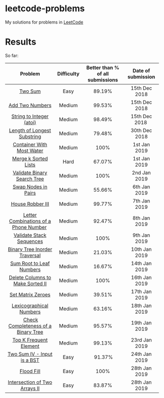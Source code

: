 # leetcode-problems

My solutions for problems in [LeetCode](https://leetcode.com/problemset/all/)

# Results

So far:

| Problem | Difficulty | Better than % of all submissions | Date of submission |
|:-:|:-:|:-:|:-:|
| [Two Sum](easy/two-sum) | Easy | 89.19% | 15th Dec 2018 |
| [Add Two Numbers](medium/add-two-numbers) | Medium | 99.53% | 15th Dec 2018 |
| [String to Integer (atoi)](medium/string-to-integer-atoi) | Medium | 98.49% | 15th Dec 2018 |
| [Length of Longest Substring](medium/length-of-longest-substring) | Medium | 79.48% | 30th Dec 2018 |
| [Container With Most Water](medium/container-with-most-water) | Medium | 100% | 1st Jan 2019 |
| [Merge k Sorted Lists](hard/merge-k-sorted-lists) | Hard | 67.07% | 1st Jan 2019 |
| [Validate Binary Search Tree](medium/validate-binary-search-tree) | Medium | 100% | 2nd Jan 2019 |
| [Swap Nodes in Pairs](medium/swap-nodes-in-pairs) | Medium | 55.66% | 6th Jan 2019 |
| [House Robber III](medium/house-robber-iii) | Medium | 99.77% | 7th Jan 2019 |
| [Letter Combinations of a Phone Number](medium/letter-combinations-of-a-phone-number) | Medium | 92.47% | 8th Jan 2019 |
| [Validate Stack Sequences](medium/validate-stack-sequences) | Medium | 100% | 9th Jan 2019 |
| [Binary Tree Inorder Traversal](medium/binary-tree-inorder-traversal) | Medium | 21.03% | 10th Jan 2019 |
| [Sum Root to Leaf Numbers](medium/sum-root-to-leaf-numbers) | Medium | 16.67% | 14th Jan 2019 |
| [Delete Columns to Make Sorted II](medium/delete-columns-to-make-sorted-ii) |  Medium | 100% | 16th Jan 2019 |
| [Set Matrix Zeroes](medium/set-matrix-zeroes) | Medium | 39.51% | 17th Jan 2019 |
| [Lexicographical Numbers](medium/lexicographical-numbers) | Medium | 63.16% | 18th Jan 2019 |
| [Check Completeness of a Binary Tree](medium/check-completeness-of-a-binary-tree) | Medium | 95.57% | 19th Jan 2019 |
| [Top K Frequent Element](medium/top-k-frequent-elements) | Medium | 99.13% | 23rd Jan 2019 |
| [Two Sum IV - Input is a BST](easy/two-sum-iv-input-is-a-bst) | Easy | 91.37% | 24th Jan 2019 |
| [Flood Fill](easy/flood-fill) | Easy | 100% | 28th Jan 2019 |
| [Intersection of Two Arrays II](easy/intersection-of-two-arrays-ii) | Easy | 83.87% | 28th Jan 2019 |
